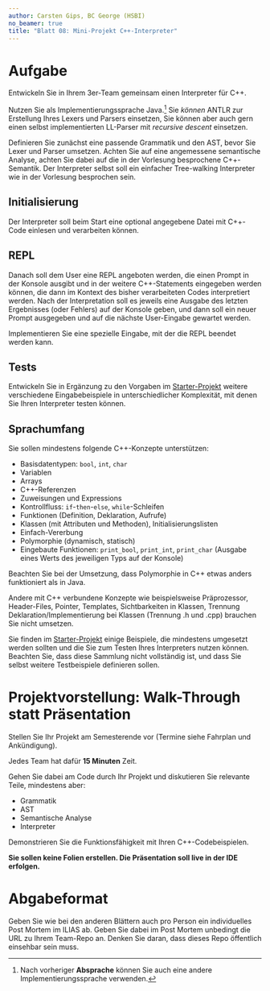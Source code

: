 ```yaml
---
author: Carsten Gips, BC George (HSBI)
no_beamer: true
title: "Blatt 08: Mini-Projekt C++-Interpreter"
---
```


# Aufgabe

Entwickeln Sie in Ihrem 3er-Team gemeinsam einen Interpreter für C++.

Nutzen Sie als Implementierungssprache Java.[^1] Sie *können* ANTLR zur Erstellung
Ihres Lexers und Parsers einsetzen, Sie können aber auch gern einen selbst
implementierten LL-Parser mit *recursive descent* einsetzen.

Definieren Sie zunächst eine passende Grammatik und den AST, bevor Sie Lexer und
Parser umsetzen. Achten Sie auf eine angemessene semantische Analyse, achten Sie
dabei auf die in der Vorlesung besprochene C++-Semantik. Der Interpreter selbst soll
ein einfacher Tree-walking Interpreter wie in der Vorlesung besprochen sein.

## Initialisierung

Der Interpreter soll beim Start eine optional angegebene Datei mit C++-Code einlesen
und verarbeiten können.

## REPL

Danach soll dem User eine REPL angeboten werden, die einen Prompt in der Konsole
ausgibt und in der weitere C++-Statements eingegeben werden können, die dann im
Kontext des bisher verarbeiteten Codes interpretiert werden. Nach der Interpretation
soll es jeweils eine Ausgabe des letzten Ergebnisses (oder Fehlers) auf der Konsole
geben, und dann soll ein neuer Prompt ausgegeben und auf die nächste User-Eingabe
gewartet werden.

Implementieren Sie eine spezielle Eingabe, mit der die REPL beendet werden kann.

## Tests

Entwickeln Sie in Ergänzung zu den Vorgaben im
[Starter-Projekt](https://github.com/Compiler-CampusMinden/student-support-code-template/tree/master/src/main/resources/cpp)
weitere verschiedene Eingabebeispiele in unterschiedlicher Komplexität, mit denen
Sie Ihren Interpreter testen können.

## Sprachumfang

Sie sollen mindestens folgende C++-Konzepte unterstützen:

-   Basisdatentypen: `bool`, `int`, `char`
-   Variablen
-   Arrays
-   C++-Referenzen
-   Zuweisungen und Expressions
-   Kontrollfluss: `if`-`then`-`else`, `while`-Schleifen
-   Funktionen (Definition, Deklaration, Aufrufe)
-   Klassen (mit Attributen und Methoden), Initialisierungslisten
-   Einfach-Vererbung
-   Polymorphie (dynamisch, statisch)
-   Eingebaute Funktionen: `print_bool`, `print_int`, `print_char` (Ausgabe eines
    Werts des jeweiligen Typs auf der Konsole)

Beachten Sie bei der Umsetzung, dass Polymorphie in C++ etwas anders funktioniert
als in Java.

Andere mit C++ verbundene Konzepte wie beispielsweise Präprozessor, Header-Files,
Pointer, Templates, Sichtbarkeiten in Klassen, Trennung Deklaration/Implementierung
bei Klassen (Trennung .h und .cpp) brauchen Sie nicht umsetzen.

Sie finden im
[Starter-Projekt](https://github.com/Compiler-CampusMinden/student-support-code-template/tree/master/src/main/resources/cpp)
einige Beispiele, die mindestens umgesetzt werden sollten und die Sie zum Testen
Ihres Interpreters nutzen können. Beachten Sie, dass diese Sammlung nicht
vollständig ist, und dass Sie selbst weitere Testbeispiele definieren sollen.

# Projektvorstellung: Walk-Through statt Präsentation

Stellen Sie Ihr Projekt am Semesterende vor (Termine siehe Fahrplan und
Ankündigung).

Jedes Team hat dafür **15 Minuten** Zeit.

Gehen Sie dabei am Code durch Ihr Projekt und diskutieren Sie relevante Teile,
mindestens aber:

-   Grammatik
-   AST
-   Semantische Analyse
-   Interpreter

Demonstrieren Sie die Funktionsfähigkeit mit Ihren C++-Codebeispielen.

**Sie sollen keine Folien erstellen. Die Präsentation soll live in der IDE
erfolgen.**

# Abgabeformat

Geben Sie wie bei den anderen Blättern auch pro Person ein individuelles Post Mortem
im ILIAS ab. Geben Sie dabei im Post Mortem unbedingt die URL zu Ihrem Team-Repo an.
Denken Sie daran, dass dieses Repo öffentlich einsehbar sein muss.

[^1]: Nach vorheriger **Absprache** können Sie auch eine andere
    Implementierungssprache verwenden.
